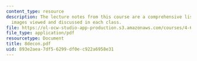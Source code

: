 ```yaml
---
content_type: resource
description: The lecture notes from this course are a comprehensive listing of the
  images viewed and discussed in each class.
file: https://ol-ocw-studio-app-production.s3.amazonaws.com/courses/4-665-contemporary-architecture-and-critical-debate-spring-2002/893e2aea7df56299df0ec922a6958e31_8decon.pdf
file_type: application/pdf
resourcetype: Document
title: 8decon.pdf
uid: 893e2aea-7df5-6299-df0e-c922a6958e31
---
```


